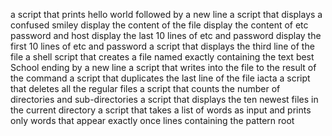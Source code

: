 a script that prints hello world followed by a new line
a script that displays a confused smiley
display the content of the file
display the content of etc password and host
display the last 10 lines of etc and password
display the first 10 lines of etc and password 
a script that displays the third line of the file
a shell script that creates a file named exactly containing the text best School ending by a new line
a script that writes into the file to the result of the command
a script that duplicates the last line of the file iacta
a script that deletes all the regular files
a script that counts the number of directories and sub-directories
a script that displays the ten newest files in the current directory
a script that takes a list of words as input and prints only words that appear exactly once
lines containing the pattern root  
